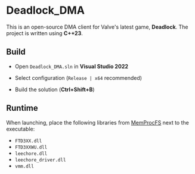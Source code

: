 
# Deadlock_DMA
  
This is an open-source DMA client for Valve's latest game, **Deadlock**. The project is written using **C++23**.

## Build

- Open `Deadlock_DMA.sln` in **Visual Studio 2022**

- Select configuration (`Release | x64` recommended)

- Build the solution (**Ctrl+Shift+B**)

## Runtime

When launching, place the following libraries from [MemProcFS](https://github.com/ufrisk/MemProcFS) next to the executable:
-  `FTD3XX.dll`
-  `FTD3XXWU.dll`
-  `leechore.dll`
-  `leechore_driver.dll`
-  `vmm.dll`